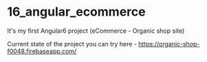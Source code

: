 # 16_angular_ecommerce
It's my first Angular6 project (eCommerce - Organic shop site)

Current state of the project you can try here - https://organic-shop-f0048.firebaseapp.com/
